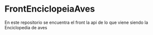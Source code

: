 # FrontEnciclopeiaAves
En este repositorio se encuentra el front la api de lo que viene siendo la Enciclopedia de aves 
